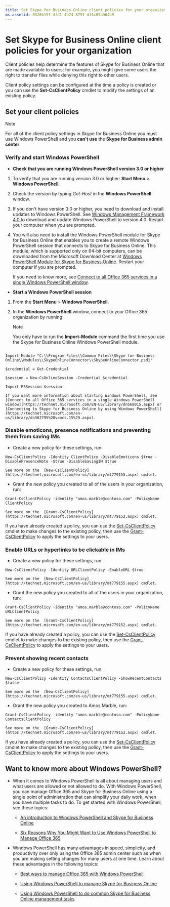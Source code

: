 ```yaml
---
title: Set Skype for Business Online client policies for your organization
ms.assetid: 0326b19f-4fd1-4b74-8791-df4c09a964b9
---
```



# Set Skype for Business Online client policies for your organization

Client policies help determine the features of Skype for Business Online that are made available to users; for example, you might give some users the right to transfer files while denying this right to other users.
  
    
    

Client policy settings can be configured at the time a policy is created or you can use the **Set-CsClientPolicy** cmdlet to modify the settings of an existing policy.
## Set your client policies


> [!NOTE]
> For all of the client policy settings in Skype for Business Online you must use Windows PowerShell and you **can't use** the **Skype for Business admin center**. 
  
    
    


  
    
    

### Verify and start Windows PowerShell


- **Check that you are running Windows PowerShell version 3.0 or higher**
    
1. To verify that you are running version 3.0 or higher: **Start Menu** > **Windows PowerShell**.
    
  
2. Check the version by typing  _Get-Host_ in the **Windows PowerShell** window.
    
  
3. If you don't have version 3.0 or higher, you need to download and install updates to Windows PowerShell. See  [Windows Management Framework 4.0 ](https://go.microsoft.com/fwlink/?LinkId=716845) to download and update Windows PowerShell to version 4.0. Restart your computer when you are prompted.
    
  
4. You will also need to install the Windows PowerShell module for Skype for Business Online that enables you to create a remote Windows PowerShell session that connects to Skype for Business Online. This module, which is supported only on 64-bit computers, can be downloaded from the Microsoft Download Center at  [Windows PowerShell Module for Skype for Business Online](https://go.microsoft.com/fwlink/?LinkId=294688). Restart your computer if you are prompted.
    
  

    If you need to know more, see  [Connect to all Office 365 services in a single Windows PowerShell window](https://technet.microsoft.com/EN-US/library/dn568015.aspx).
    
  
- **Start a Windows PowerShell session**
    
1. From the **Start Menu** > **Windows PowerShell**.
    
  
2. In the **Windows PowerShell** window, connect to your Office 365 organization by running:
    
    > [!NOTE]
      > You only have to run the **Import-Module** command the first time you use the Skype for Business Online Windows PowerShell module.


  
    
    
> 
  ```
  
Import-Module "C:\\Program Files\\Common Files\\Skype for Business Online\\Modules\\SkypeOnlineConnector\\SkypeOnlineConnector.psd1"
  ```


  
    
    
> 
  ```
  $credential = Get-Credential
  ```


  
    
    
> 
  ```
  $session = New-CsOnlineSession -Credential $credential
  ```


  
    
    
> 
  ```
  Import-PSSession $session
  ```


    If you want more information about starting Windows PowerShell, see  [Connect to all Office 365 services in a single Windows PowerShell window](https://technet.microsoft.com/EN-US/library/dn568015.aspx) or [Connecting to Skype for Business Online by using Windows PowerShell](https://technet.microsoft.com/en-us/library/dn362795%28v=ocs.15%29.aspx).
    
  

### Disable emoticons, presence notifications and preventing them from saving IMs


- Create a new policy for these settings, run:
    

  
    
    
> 
  ```
  New-CsClientPolicy -Identity ClientPolicy -DisableEmoticons $true -DisablePresenceNote -$true -DisableSavingIM $true
  ```


    See more on the  [New-CsClientPolicy](https://technet.microsoft.com/en-us/library/mt779155.aspx) cmdlet.
    
  
- Grant the new policy you created to all of the users in your organization, run:
    

  
    
    
> 
  ```
  Grant-CsClientPolicy -identity "amos.marble@contoso.com" -PolicyName ClientPolicy
  ```


    See more on the  [Grant-CsClientPolicy](https://technet.microsoft.com/en-us/library/mt779152.aspx) cmdlet.
    
  
If you have already created a policy, you can use the  [Set-CsClientPolicy](https://technet.microsoft.com/en-us/library/mt779153.aspx) cmdlet to make changes to the existing policy, then use the [Grant-CsClientPolicy](https://technet.microsoft.com/en-us/library/mt779152.aspx) to apply the settings to your users.
  
    
    

### Enable URLs or hyperlinks to be clickable in IMs


- Create a new policy for these settings, run:
    

  
    
    
> 
  ```
  New-CsClientPolicy -Identity URLClientPolicy -EnableURL $true
  ```


    See more on the  [New-CsClientPolicy](https://technet.microsoft.com/en-us/library/mt779155.aspx) cmdlet.
    
  
- Grant the new policy you created to all of the users in your organization, run:
    

  
    
    
> 
  ```
  Grant-CsClientPolicy -identity "amos.marble@contoso.com" -PolicyName URLClientPolicy
  ```


    See more on the  [Grant-CsClientPolicy](https://technet.microsoft.com/en-us/library/mt779152.aspx) cmdlet.
    
  
If you have already created a policy, you can use the  [Set-CsClientPolicy](https://technet.microsoft.com/en-us/library/mt779153.aspx) cmdlet to make changes to the existing policy, then use the [Grant-CsClientPolicy](https://technet.microsoft.com/en-us/library/mt779152.aspx) to apply the settings to your users.
  
    
    

### Prevent showing recent contacts


- Create a new policy for these settings, run:
    

  
    
    
> 
  ```
  New-CsClientPolicy -Identity ContactsClientPolicy -ShowRecentContacts $false 
  ```


    See more on the  [New-CsClientPolicy](https://technet.microsoft.com/en-us/library/mt779155.aspx) cmdlet.
    
  
- Grant the new policy you created to Amos Marble, run:
    

  
    
    
> 
  ```
  Grant-CsClientPolicy -identity "amos.marble@contoso.com" -PolicyName ContactsClientPolicy
  ```


    See more on the  [Grant-CsClientPolicy](https://technet.microsoft.com/en-us/library/mt779152.aspx) cmdlet.
    
  
If you have already created a policy, you can use the  [Set-CsClientPolicy](https://technet.microsoft.com/en-us/library/mt779153.aspx) cmdlet to make changes to the existing policy, then use the [Grant-CsClientPolicy](https://technet.microsoft.com/en-us/library/mt779152.aspx) to apply the settings to your users.
  
    
    

## Want to know more about Windows PowerShell?


- When it comes to Windows PowerShell is all about managing users and what users are allowed or not allowed to do. With Windows PowerShell, you can manage Office 365 and Skype for Business Online using a single point of administration that can simplify your daily work, when you have multiple tasks to do. To get started with Windows PowerShell, see these topics:
    
  -  [An introduction to Windows PowerShell and Skype for Business Online](https://go.microsoft.com/fwlink/?LinkId=525039)
    
  
  -  [Six Reasons Why You Might Want to Use Windows PowerShell to Manage Office 365 ](https://go.microsoft.com/fwlink/?LinkId=525041)
    
  
- Windows PowerShell has many advantages in speed, simplicity, and productivity over only using the Office 365 admin center such as when you are making setting changes for many users at one time. Learn about these advantages in the following topics:
    
  -  [Best ways to manage Office 365 with Windows PowerShell](https://go.microsoft.com/fwlink/?LinkId=525142)
    
  
  -  [Using Windows PowerShell to manage Skype for Business Online](https://go.microsoft.com/fwlink/?LinkId=525453)
    
  
  -  [Using Windows PowerShell to do common Skype for Business Online management tasks](https://go.microsoft.com/fwlink/?LinkId=525038)
    
  

